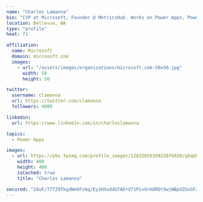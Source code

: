 ```yaml
---
name: "Charles Lamanna"
bio: "CVP at Microsoft, Founder @ MetricsHub. Works on Power Apps, Power Automate, Power Virtual Agent, Common Data Service and Dynamics 365."
location: Bellevue, WA
type: "profile"
heat: 71

affiliation:
  name: Microsoft
  domain: microsoft.com
  images:
    - url: "/assets/images/organizations/microsoft.com-50x50.jpg"
      width: 50
      height: 50

twitter:
  username: clamanna
  url: https://twitter.com/clamanna
  followers: 4009

linkedin:
  url: https://www.linkedin.com/in/charleslamanna

topics:
  - Power Apps

images:
  - url: https://pbs.twimg.com/profile_images/1263202626922876928/g6qGbHZ-_400x400.jpg
    width: 400
    height: 400
    isCached: true
    title: "Charles Lamanna"

secured: "24uF/77TZ9fkgdWe6Fvbq/Ey1HXxddGfAE+Vf1PivOrHdRDt9wjWBpdZUsGFZBfV5y8+Bc7WvQ7eepyr22GlfYpmvQGXqeJ7q2PSMtrAQUz9ZNtVctx3nJslvheN82amusM0BASPGVendDvVxJMMcbljjTkJUuFBoSTRyZKD6fhnrS8NiNjDIfKJCUyGJYf9ShkUCGkorLLbNv9VvXBQBcsdUHSYCay2nMw2ATAGOgSbUvsOMDBe0E8cC6qR33+R8ihu5gafOlXGzpp1ji6o7J8tf89RAR6XM5oT+cV0MFhC3yNVivBtCLPJJTokdYxwh0rEx6JZSxc32dae2cfNd5IVBBYar7sNfntNUwEeZuBg78MkeP7GtiDFR2PThYBITVsMJdHN9fWJDHic3T3peSMcD6cNi69x4kRE8zqT/Yg=;FHMiZ70+3xwB0KftuoY+fA=="
---
```


